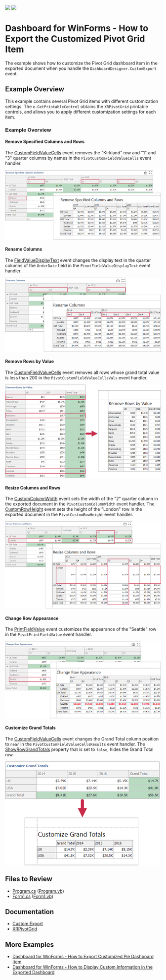 <!-- default badges list -->
![](https://img.shields.io/endpoint?url=https://codecentral.devexpress.com/api/v1/VersionRange/642271334/2023.1)
[![](https://img.shields.io/badge/📖_How_to_use_DevExpress_Examples-e9f6fc?style=flat-square)](https://docs.devexpress.com/GeneralInformation/403183)
<!-- default badges end -->

# Dashboard for WinForms - How to Export the Customized Pivot Grid Item

The example shows how to customize the Pivot Grid dashboard item in the exported document when you handle the `DashboardDesigner.CustomExport` event.  

## Example Overview

This example contains several Pivot Grid items with different customization settings. The `e.GetPrintableControl` obtains the `XRPivotGrid` printable controls, and allows you to apply different customization settings for each item. 

### Example Overview

#### Remove Specified Columns and Rows 

The [CustomFieldValueCells](https://docs.devexpress.com/XtraReports/DevExpress.XtraReports.UI.XRPivotGrid.CustomFieldValueCells) event removes the "Kirkland" row and "1" and "3" quarter columns by names in the `PivotCustomFieldValueCells` event handler. 

![Remove Specified Columns and Rows](Images/pivotitem1.png)

#### Rename Columns 

The [FieldValueDisplayText](https://docs.devexpress.com/XtraReports/DevExpress.XtraReports.UI.XRPivotGrid.FieldValueDisplayText) event changes the display text in the quarter columns of the `OrderDate` field in the `PivotFieldValueDisplayText` event handler.

![Rename Columns](Images/pivotitem2.png)

#### Remove Rows by Value

The [CustomFieldValueCells](https://docs.devexpress.com/XtraReports/DevExpress.XtraReports.UI.XRPivotGrid.CustomFieldValueCells) event removes all rows whose grand total value is less than 200 in the `PivotCustomFieldValueCellsVals` event handler.

![Remove Rows by Value](Images/pivotitem3.png)

#### Resize Columns and Rows

The [CustomColumnWidth](https://docs.devexpress.com/XtraReports/DevExpress.XtraReports.UI.XRPivotGrid.CustomColumnWidth) event sets the width of the "2" quarter column in the exported document in the `PivotCustomColumnWidth` event handler. 
The [CustomRowHeight](https://docs.devexpress.com/XtraReports/DevExpress.XtraReports.UI.XRPivotGrid.CustomRowHeight) event sets the height of the "London" row in the exported document in the `PivotCustomRowHeight` event handler.

![Resize Columns and Rows](Images/pivotitem4.png)

#### Change Row Appearance 

The [PrintFieldValue](https://docs.devexpress.com/XtraReports/DevExpress.XtraReports.UI.XRPivotGrid.PrintFieldValue) event customizes the appearance of the "Seattle" row in the `PivotPrintFieldValue` event handler.

![Change Row Appearance](Images/pivotitem5.png)

#### Customize Grand Totals 

The [CustomFieldValueCells](https://docs.devexpress.com/XtraReports/DevExpress.XtraReports.UI.XRPivotGrid.CustomFieldValueCells) event changes the Grand Total column position to `near` in the `PivotCustomFieldValueCellsResults` event handler. The [ShowRowGrandTotals](https://docs.devexpress.com/CoreLibraries/DevExpress.XtraPivotGrid.PivotGridOptionsViewBase.ShowRowGrandTotals) property that is set to `false`, hides the Grand Total row.

![Customize Grand Totals](Images/pivotitem6.png)

## Files to Review

- [Program.cs](./CS/WinformsExport/Program.cs) ([Program.vb](./VB/WinformsExport/Program.vb))
- [Form1.cs](./CS/WinformsExport/Form1.cs) ([Form1.vb](./VB/WinformsExport/Form1.vb))

## Documentation

- [Custom Export](https://docs.devexpress.com/Dashboard/15187/winforms-dashboard/winforms-designer/printing-and-exporting?p=netframework#custom-export)
- [XRPivotGrid](https://docs.devexpress.com/XtraReports/DevExpress.XtraReports.UI.XRPivotGrid._members)

## More Examples

- [Dashboard for WinForms - How to Export Customized Pie Dashboard Item](https://github.com/DevExpress-Examples/WinForms-Dashboard-How-to-export-customized-Pie-Dashboard-Item)
- [Dashboard for WinForms - How to Display Custom Information in the Exported Dashboard](https://github.com/DevExpress-Examples/winforms-dashboard-how-to-add-custom-information-to-the-exported-dashboard-t466558)

